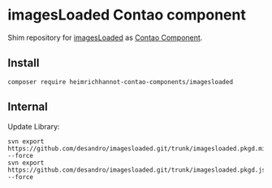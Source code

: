 # imagesLoaded Contao component

Shim repository for [imagesLoaded](https://github.com/desandro/imagesloaded) as [Contao Component](https://github.com/contao-components/installer).

## Install

```
composer require heimrichhannot-contao-components/imagesloaded
```

## Internal
 
Update Library:

```
svn export https://github.com/desandro/imagesloaded.git/trunk/imagesloaded.pkgd.min.js --force
svn export https://github.com/desandro/imagesloaded.git/trunk/imagesloaded.pkgd.js --force
```